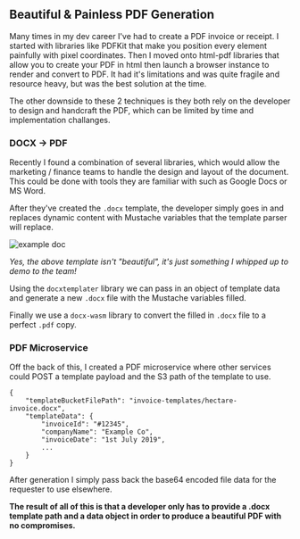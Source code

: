 ## Beautiful & Painless PDF Generation

Many times in my dev career I've had to create a PDF invoice or receipt. I started with libraries like PDFKit that make you position every element painfully with pixel coordinates. Then I moved onto html-pdf libraries that allow you to create your PDF in html then launch a browser instance to render and convert to PDF. It had it's limitations and was quite fragile and resource heavy, but was the best solution at the time.

The other downside to these 2 techniques is they both rely on the developer to design and handcraft the PDF, which can be limited by time and implementation challanges.

### DOCX -> PDF

Recently I found a combination of several libraries, which would allow the marketing / finance teams to handle the design and layout of the document. This could be done with tools they are familiar with such as Google Docs or MS Word.

After they've created the `.docx` template, the developer simply goes in and replaces dynamic content with Mustache variables that the template parser will replace.

![example doc](https://i.imgur.com/9j3Ua3H.png)

_Yes, the above template isn't "beautiful", it's just something I whipped up to demo to the team!_

Using the `docxtemplater` library we can pass in an object of template data and generate a new `.docx` file with the Mustache variables filled.

Finally we use a `docx-wasm` library to convert the filled in `.docx` file to a perfect `.pdf` copy.

### PDF Microservice

Off the back of this, I created a PDF microservice where other services could POST a template payload and the S3 path of the template to use.

```
{
	"templateBucketFilePath": "invoice-templates/hectare-invoice.docx",
	"templateData": {
		"invoiceId": "#12345",
        "companyName": "Example Co",
        "invoiceDate": "1st July 2019",
        ...
    }
}
```

After generation I simply pass back the base64 encoded file data for the requester to use elsewhere.

**The result of all of this is that a developer only has to provide a .docx template path and a data object in order to produce a beautiful PDF with no compromises.**
